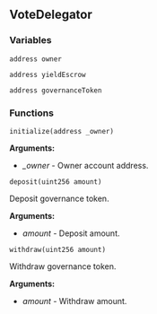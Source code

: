 ## VoteDelegator





### Variables
```solidity
address owner
```

```solidity
address yieldEscrow
```

```solidity
address governanceToken
```


### Functions
```solidity
initialize(address _owner)
```





**Arguments:**
- *_owner* - Owner account address.

```solidity
deposit(uint256 amount)
```

Deposit governance token.




**Arguments:**
- *amount* - Deposit amount.

```solidity
withdraw(uint256 amount)
```

Withdraw governance token.




**Arguments:**
- *amount* - Withdraw amount.

